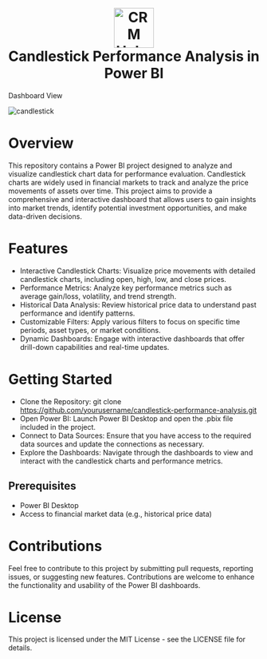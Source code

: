 <h1 align="center">
  <br>
  <a href="https://github.com/Vinteum-Software/integration-crm-hubspot-contacts/blob/main/project_logo.png"><img src="https://github.com/Vinteum-Software/integration-crm-hubspot-contacts/blob/main/project_logo.png" alt="CRM Hubspot" width="80"></a>
  <br>
  Candlestick Performance Analysis in Power BI
  <br>
</h1>

Dashboard View

![candlestick](https://github.com/gabrielpfs/bi_dashboard_performance_candlestick/assets/88781022/09ef79b6-f50e-4324-9039-f7a210dd35b3)

# Overview

This repository contains a Power BI project designed to analyze and visualize candlestick chart data for performance evaluation. Candlestick charts are widely used in financial markets to track and analyze the price movements of assets over time. This project aims to provide a comprehensive and interactive dashboard that allows users to gain insights into market trends, identify potential investment opportunities, and make data-driven decisions.

# Features

- Interactive Candlestick Charts: Visualize price movements with detailed candlestick charts, including open, high, low, and close prices.
- Performance Metrics: Analyze key performance metrics such as average gain/loss, volatility, and trend strength.
- Historical Data Analysis: Review historical price data to understand past performance and identify patterns.
- Customizable Filters: Apply various filters to focus on specific time periods, asset types, or market conditions.
- Dynamic Dashboards: Engage with interactive dashboards that offer drill-down capabilities and real-time updates.

# Getting Started

- Clone the Repository: git clone https://github.com/yourusername/candlestick-performance-analysis.git
- Open Power BI: Launch Power BI Desktop and open the .pbix file included in the project.
- Connect to Data Sources: Ensure that you have access to the required data sources and update the connections as necessary.
- Explore the Dashboards: Navigate through the dashboards to view and interact with the candlestick charts and performance metrics.

## Prerequisites

- Power BI Desktop
- Access to financial market data (e.g., historical price data)

# Contributions

Feel free to contribute to this project by submitting pull requests, reporting issues, or suggesting new features. Contributions are welcome to enhance the functionality and usability of the Power BI dashboards.

# License

This project is licensed under the MIT License - see the LICENSE file for details.
